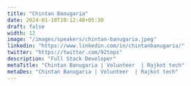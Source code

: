 ```yaml
---
title: "Chintan Banugaria"
date: 2024-01-10T19:12:40+05:30
draft: false
width: 12
image: "/images/speakers/chintan-banugaria.jpeg"
linkedin: "https://www.linkedin.com/in/chintanbanugaria/"
twitter: "https://twitter.com/92tops"
description: "Full Stack Developer"
metaTitle: "Chintan Banugaria | Volunteer  | Rajkot tech"
metaDes: "Chintan Banugaria | Volunteer  | Rajkot tech"
---
```


